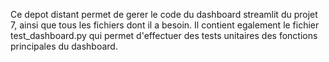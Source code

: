 Ce depot distant permet de gerer le code du dashboard streamlit du projet 7, ainsi que tous les fichiers dont il a besoin.
Il contient egalement le fichier test_dashboard.py qui permet d'effectuer des tests unitaires des fonctions principales du dashboard.

